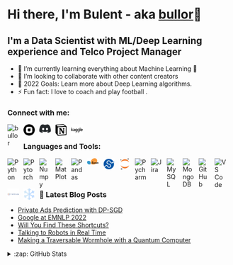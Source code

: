 # Hi there, I'm Bulent - aka [bullor][linkedin]👋 


## I'm a Data Scientist with ML/Deep Learning experience and Telco Project Manager

- 🌱 I’m currently learning everything about Machine Learning 🤣
- 👯 I’m looking to collaborate with other content creators
- 🥅 2022 Goals: Learn more about Deep Learning algorithms.
- ⚡ Fun fact: I love to coach and play football .


### Connect with me:

[<img align="left" alt="bullor" width="26px" src="https://cdn.jsdelivr.net/gh/devicons/devicon/icons/linkedin/linkedin-plain.svg" style="padding-right:10px;" />][linkedin]
&nbsp;&nbsp;
[<img align="left" alt="bullor" width="26px" src="./img/instagram-2165.svg" style="padding-right:10px;" />][instagram]
[<img align="left" alt="bullor" width="26px" src="./img/discord-black-seeklogo.com-2.svg" style="padding-right:10px;" />][discord]
[<img align="left" alt="bullor" width="26px" src="./img/notion-svgrepo-com.svg" style="padding-right:10px;" />][notion]
[<img align="left" alt="bullor" width="26px" src="./img/kaggle-svgrepo-com.svg" style="padding-right:10px;" />][kaggle]


### Languages and Tools:

[<img align="left" alt="Python" width="26px" src="https://cdn.jsdelivr.net/gh/devicons/devicon/icons/python/python-original.svg" style="padding-right:10px;" />][Python]
[<img align="left" alt="Pytorch" width="26px" src="https://cdn.jsdelivr.net/gh/devicons/devicon/icons/pytorch/pytorch-original.svg" style="padding-right:10px;" />][Pytorch]
[<img align="left" alt="Numpy" width="26px" src="https://cdn.jsdelivr.net/gh/devicons/devicon/icons/numpy/numpy-original.svg" style="padding-right:10px;" />][Numpy]
[<img align="left" alt="MatPlot" width="26px" src="https://cdn.jsdelivr.net/gh/devicons/devicon/icons/matlab/matlab-original.svg" style="padding-right:10px;" />][MatPlot]
[<img align="left" alt="Pandas" width="26px" src="https://cdn.jsdelivr.net/gh/devicons/devicon/icons/pandas/pandas-original.svg" style="padding-right:10px;" />][Pandas]
[<img align="left" alt="Scikitlearn" width="26px" src="./img/scikit-learn-seeklogo.com.svg" style="padding-right:10px;" />][ScikitLearn]
[<img align="left" alt="Scipy" width="26px" src="./img/scipy-seeklogo.com.svg" style="padding-right:10px;" />][Scipy]
[<img align="left" alt="JupyterNotebook" width="26px" src="./img/jupyter-original.svg" style="padding-right:10px;" />][JupyterNotebook]
[<img align="left" alt="Pycharm" width="26px" src="https://cdn.jsdelivr.net/gh/devicons/devicon/icons/pycharm/pycharm-original.svg" style="padding-right:10px;" />][Pycharm]
[<img align="left" alt="Jira" width="26px" src="https://cdn.jsdelivr.net/gh/devicons/devicon/icons/jira/jira-original.svg" style="padding-right:10px;" />][Jira]
[<img align="left" alt="MySQL" width="26px" src="https://cdn.jsdelivr.net/gh/devicons/devicon/icons/mysql/mysql-original.svg" style="padding-right:10px;" />][MySQL]
[<img align="left" alt="MongoDB" width="26px" src="https://cdn.jsdelivr.net/gh/devicons/devicon/icons/mongodb/mongodb-original.svg" style="padding-right:10px;" />][MongoDB]
[<img align="left" alt="GitHub" width="26px" src="https://cdn.jsdelivr.net/gh/devicons/devicon/icons/github/github-original.svg" style="padding-right:10px;" />][GitHub]
[<img align="left" alt="VS Code" width="26px" src="https://cdn.jsdelivr.net/gh/devicons/devicon/icons/vscode/vscode-original.svg" style="padding-right:10px;" />][VSCode]
[<img align="left" alt="Tableau" width="26px" src="./img/tableau-svgrepo-com.svg" style="padding-right:10px;" />][Tableau]
[<img align="left" alt="Snowflake" width="26px" src="./img/snowflake-svgrepo-com.svg" style="padding-right:10px;" />][Snowflake]

<br />
<br />

---

### 📕 Latest Blog Posts

<!-- BLOG-POST-LIST:START -->
- [Private Ads Prediction with DP-SGD](http://ai.googleblog.com/2022/12/private-ads-prediction-with-dp-sgd.html)
- [Google at EMNLP 2022](http://ai.googleblog.com/2022/12/google-at-emnlp-2022.html)
- [Will You Find These Shortcuts?](http://ai.googleblog.com/2022/12/will-you-find-these-shortcuts.html)
- [Talking to Robots in Real Time](http://ai.googleblog.com/2022/12/talking-to-robots-in-real-time.html)
- [Making a Traversable Wormhole with a Quantum Computer](http://ai.googleblog.com/2022/11/making-traversable-wormhole-with.html)
<!-- BLOG-POST-LIST:END -->

</details>

<details>
  <summary>:zap: GitHub Stats</summary>

  <img align="left" alt="Bulent Orun's GitHub Stats" src="https://github-readme-stats.vercel.app/api?username=bullor&show_icons=true&hide_border=false&title_color=ff652f&icon_color=FFE400&bg_color=09131B&text_color=ffffff&border_color=0c1a25" />

</details>



[instagram]: https://www.instagram.com/bulentorun/
[linkedin]: https://www.linkedin.com/in/bulentorun/
[discord]: https://discordapp.com/users/bullor#3245
[notion]: https://melted-taleggio-4e8.notion.site/66DaysOfData-for-Bulent-ORUN-ced084d9dd8948eb95d43d68ece29fd2
[kaggle]: https://www.kaggle.com/bulentorun
[Python]: https://www.python.org/
[Pytorch]: https://pytorch.org/
[Numpy]: https://numpy.org/
[MatPlot]: https://matplotlib.org/
[Pandas]: https://pandas.pydata.org/
[ScikitLearn]: https://scikit-learn.org/
[Scipy]: https://scipy.org/
[JupyterNotebook]: https://jupyter.org/
[Pycharm]: https://www.jetbrains.com/pycharm/
[Jira]: https://www.atlassian.com/software/jira
[MySQL]: https://www.mysql.com/
[MongoDB]: https://www.mongodb.com/
[GitHub]: https://github.com/
[VSCode]: https://code.visualstudio.com/
[Tableau]: https://www.tableau.com/
[Snowflake]: https://www.snowflake.com/




